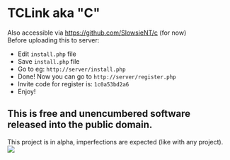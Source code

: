 # TCLink aka "C"
Also accessible via https://github.com/SlowsieNT/c (for now)<br>
Before uploading this to server:
- Edit `install.php` file
- Save `install.php` file
- Go to eg: `http://server/install.php`
- Done! Now you can go to `http://server/register.php`
- Invite code for register is: `1c0a53bd2a6`
- Enjoy!
## This is free and unencumbered software released into the public domain.
This project is in alpha, imperfections are expected (like with any project).
![](https://github.com/SlowsieNT/c/blob/main/media/Screenshot_1.png)
